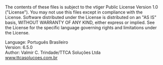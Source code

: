 The contents of these files is subject to the vtiger Public License Version 1.0 ("License").
You may not use this files except in compliance with the License. Software distributed under
the License is distributed on an  "AS IS"  basis,  WITHOUT WARRANTY OF ANY KIND, either
express or implied. See the License for the specific language governing rights and limitations
under the License.<br>

Language: Português Brasileiro <br>
Version: 6.5.0 <br>
Author: Valmir C. Trindade/TTCA Soluções Ltda <br>
www.ttcasolucoes.com.br
